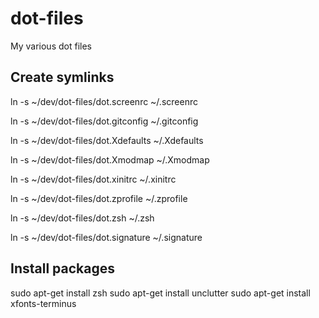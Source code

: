 dot-files
=========

My various dot files

Create symlinks
--------------

ln -s ~/dev/dot-files/dot.screenrc ~/.screenrc

ln -s ~/dev/dot-files/dot.gitconfig ~/.gitconfig

ln -s ~/dev/dot-files/dot.Xdefaults ~/.Xdefaults

ln -s ~/dev/dot-files/dot.Xmodmap ~/.Xmodmap

ln -s ~/dev/dot-files/dot.xinitrc ~/.xinitrc

ln -s ~/dev/dot-files/dot.zprofile ~/.zprofile

ln -s ~/dev/dot-files/dot.zsh ~/.zsh

ln -s ~/dev/dot-files/dot.signature ~/.signature

Install packages
---------------

sudo apt-get install zsh
sudo apt-get install unclutter
sudo apt-get install xfonts-terminus
